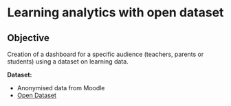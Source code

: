 <h1 align=center>Learning analytics with open dataset </h1>

<h2>Objective</h2>
Creation of a dashboard for a specific audience (teachers, parents or students) using a dataset on learning data.

<b>Dataset:</b> 
* Anonymised data from Moodle
* <a href=https://analyse.kmi.open.ac.uk/open_dataset>Open Dataset</a>

